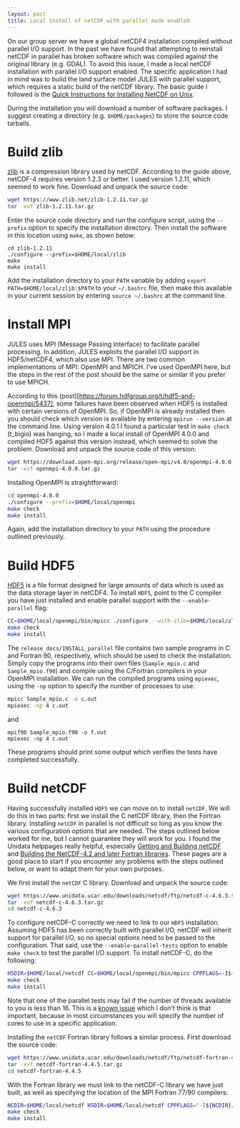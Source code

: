 ```yaml
---
layout: post
title: Local install of netCDF with parallel mode enabled
---
```

On our group server we have a global netCDF4 installation compiled without parallel I/O support. In the past we have found that attempting to reinstall netCDF in parallel has broken software which was compiled against the original library (e.g. GDAL). To avoid this issue, I made a local netCDF installation with parallel I/O support enabled. The specific application I had in mind was to build the land surface model JULES with parallel support, which requires a static build of the netCDF library. The basic guide I followed is the [Quick Instructions for Installing NetCDF on Unix](https://www.unidata.ucar.edu/software/netcdf/netcdf-4/newdocs/netcdf-install/Quick-Instructions-for-Installing-NetCDF-on-Unix.html).

During the installation you will download a number of software packages. I suggest creating a directory (e.g. `$HOME/packages`) to store the source code tarballs.

# Build zlib
[zlib](https://en.wikipedia.org/wiki/Zlib) is a compression library used by netCDF. According to the guide above, netCDF-4 requires version 1.2.3 or better. I used version 1.2.11, which seemed to work fine. Download and unpack the source code:
```bash
wget https://www.zlib.net/zlib-1.2.11.tar.gz
tar -xvf zlib-1.2.11.tar.gz
```
Enter the source code directory and run the configure script, using the `--prefix` option to specify the installation directory. Then install the software in this location using `make`, as shown below:
```
cd zlib-1.2.11
./configure --prefix=$HOME/local/zlib
make
make install
```
Add the installation directory to your `PATH` variable by adding `export PATH=$HOME/local/zlib:$PATH` to your `~/.bashrc` file, then make this available in your current session by entering `source ~/.bashrc` at the command line.

# Install MPI
JULES uses MPI (Message Passing Interface) to facilitate parallel processing. In addition, JULES exploits the parallel I/O support in HDF5/netCDF4, which also use MPI. There are two common implementations of MPI: OpenMPI and MPICH. I've used OpenMPI here, but the steps in the rest of the post should be the same or similar if you prefer to use MPICH.

According to this (post)[https://forum.hdfgroup.org/t/hdf5-and-openmpi/5437], some failures have been observed when HDF5 is installed with certain versions of OpenMPI. So, if OpenMPI is already installed then you should check which version is available by entering `mpirun --version` at the command line. Using version 4.0.1 I found a particular test in `make check` (t_bigio) was hanging, so I made a local install of OpenMPI 4.0.0 and compiled HDF5 against this version instead, which seemed to solve the problem. Download and unpack the source code of this version: 
```bash
wget https://download.open-mpi.org/release/open-mpi/v4.0/openmpi-4.0.0.tar.gz
tar -xvf openmpi-4.0.0.tar.gz
```
Installing OpenMPI is straightforward:
```bash
cd openmpi-4.0.0
./configure --prefix=$HOME/local/openmpi
make check
make install
```
Again, add the installation directory to your `PATH` using the procedure outlined previously.

# Build HDF5
[HDF5](https://en.wikipedia.org/wiki/Hierarchical_Data_Format) is a file format designed for large amounts of data which is used as the data storage layer in netCDF4. To install `HDF5`, point to the C compiler you have just installed and enable parallel support with the `--enable-parallel` flag:
```bash
CC=$HOME/local/openmpi/bin/mpicc ./configure --with-zlib=$HOME/local/zlib --enable-parallel --prefix=$HOME/local/netcdf
make check
make install
```
The `release_docs/INSTALL_parallel` file contains two sample programs in C and Fortran 90, respectively, which should be used to check the installation. Simply copy the programs into their own files (`Sample_mpio.c` and `Sample_mpio.f90`) and compile using the C/Fortran compilers in your OpenMPI installation. We can run the compiled programs using `mpiexec`, using the `-np` option to specify the number of processes to use:
```bash
mpicc Sample_mpio.c -o c.out
mpiexec -np 4 c.out
```
and
```
mpif90 Sample_mpio.f90 -o f.out
mpiexec -np 4 c.out
```
These programs should print some output which verifies the tests have completed successfully.

# Build netCDF
Having successfully installed `HDF5` we can move on to install `netCDF`. We will do this in two parts: first we install the C netCDF library, then the Fortran library. Installing `netCDF` in parallel is not difficult so long as you know the various configuration options that are needed. The steps outlined below worked for me, but I cannot guarantee they will work for you. I found the Unidata helppages really helpful, especially [Getting and Building netCDF](https://www.unidata.ucar.edu/software/netcdf/docs/getting_and_building_netcdf.html#build_parallel) and [Building the NetCDF-4.2 and later Fortran libraries](https://www.unidata.ucar.edu/software/netcdf/docs/building_netcdf_fortran.html). These pages are a good place to start if you encounter any problems with the steps outlined below, or want to adapt them for your own purposes.

We first install the `netCDF` C library. Download and unpack the source code:
```bash
wget https://www.unidata.ucar.edu/downloads/netcdf/ftp/netcdf-c-4.6.3.tar.gz
tar -xvf netcdf-c-4.6.3.tar.gz
cd netcdf-c-4.6.3
```
To configure netCDF-C correctly we need to link to our `HDF5` installation. Assuming HDF5 has been correctly built with parallel I/O, netCDF will inherit support for parallel I/O, so no special options need to be passed to the configuration. That said, use the `--enable-parallel-tests` option to enable `make check` to test the parallel I/O support. To install netCDF-C, do the following:
```bash
H5DIR=$HOME/local/netcdf CC=$HOME/local/openmpi/bin/mpicc CPPFLAGS=-I${H5DIR}/include LDFLAGS=-L${H5DIR}/lib ./configure --disable-shared --enable-parallel-tests --prefix=$HOME/local/netcdf
make check
make install
```
Note that one of the parallel tests may fail if the number of threads available to you is less than 16. This is a [known issue](https://github.com/Unidata/netcdf-c/issues/932) which I don't think is that important, because in most circumstances you will specify the number of cores to use in a specific application. 

Installing the `netCDF` Fortran library follows a similar process. First download the source code:
```bash
wget https://www.unidata.ucar.edu/downloads/netcdf/ftp/netcdf-fortran-4.4.5.tar.gz
tar -xvf netcdf-fortran-4.4.5.tar.gz
cd netcdf-fortran-4.4.5
```
With the Fortran library we must link to the netCDF-C library we have just built, as well as specifying the location of the MPI Fortran 77/90 compilers:
```bash
NCDIR=$HOME/local/netcdf H5DIR=$HOME/local/netcdf CPPFLAGS="-I${NCDIR}/include" CC=$HOME/local/openmpi/bin/mpicc FC=$HOME/local/openmpi/bin/mpif90 F77=$HOME/local/openmpi/bin/mpif77 LDFLAGS="-L${NCDIR}/lib" LD_LIBRARY_PATH=${H5DIR}/lib LIBS="-lnetcdf -lhdf5_hl -lhdf5 -lm -ldl -lsz -lz -lcurl" ./configure --disable-shared --prefix=$HOME/local/netcdf
make check
make install
```
